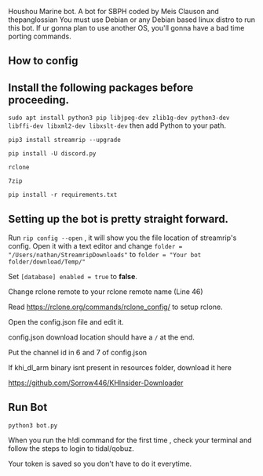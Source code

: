 Houshou Marine bot.
A bot for SBPH coded by Meis Clauson and thepanglossian
You must use Debian or any Debian based linux distro to run this bot.
If ur gonna plan to use another OS, you'll gonna have a bad time porting commands.

## How to config
## Install the following packages before proceeding.

```sudo apt install python3 pip libjpeg-dev zlib1g-dev python3-dev libffi-dev libxml2-dev libxslt-dev```
then add Python to your path.

```pip3 install streamrip --upgrade```

```pip install -U discord.py```

```rclone```

```7zip```

```pip install -r requirements.txt```

## Setting up the bot is pretty straight forward.
Run ```rip config --open``` , it will show you the file location of streamrip's config. Open it with a text editor and change
```folder = "/Users/nathan/StreamripDownloads"``` to ```folder = "Your bot folder/download/Temp/"```

Set ```[database]
enabled = true``` to **false**.

Change rclone remote to your rclone remote name (Line 46)

Read <https://rclone.org/commands/rclone_config/> to setup rclone.

Open the config.json file and edit it.

config.json download location should have a ```/``` at the end.

Put the channel id in 6 and 7 of config.json

If khi_dl_arm binary isnt present in resources folder, download it here

https://github.com/Sorrow446/KHInsider-Downloader

## Run Bot
```python3 bot.py```

When you run the h!dl <link> command for the first time , check your terminal and follow the steps to login to tidal/qobuz.

Your token is saved so you don't have to do it everytime.
